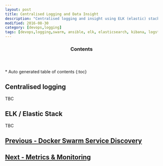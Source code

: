 ```yaml
---
layout: post
title: Centralised Logging and Data Insight
description: "Centralised logging and insight using ELK (elastic) stack"
modified: 2016-08-30
category: [devops,logging]
tags: [devops,logging,swarm, ansible, elk, elasticsearch, kibana, logstash]
---
```


<section>
  <header>
    <h3>Contents</h3>
  </header>
<div id="drawer" markdown="1">
*  Auto generated table of contents
{:toc}
</div>
</section><!-- /#table-of-contents -->


## Centralised logging

TBC

## ELK / Elastic Stack

TBC

## [Previous - Docker Swarm Service Discovery](http://jamesdmorgan.github.io/2016/docker-service-discovery-consul/)

## [Next - Metrics & Monitoring](http://jamesdmorgan.github.io/2016/metrics-and-monitoring)




